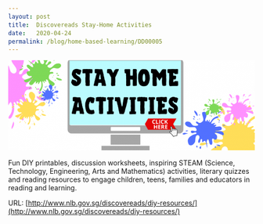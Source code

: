 ```yaml
---
layout: post
title:  Discovereads Stay-Home Activities
date:   2020-04-24
permalink: /blog/home-based-learning/DD00005
---
```


![](../../../images/Discovereads-stay-at-home.png)

Fun DIY printables, discussion worksheets, inspiring STEAM (Science, Technology, Engineering, Arts and Mathematics) activities, literary quizzes and reading resources to engage children, teens, families and educators in reading and learning.

URL: [http://www.nlb.gov.sg/discovereads/diy-resources/](http://www.nlb.gov.sg/discovereads/diy-resources/)

